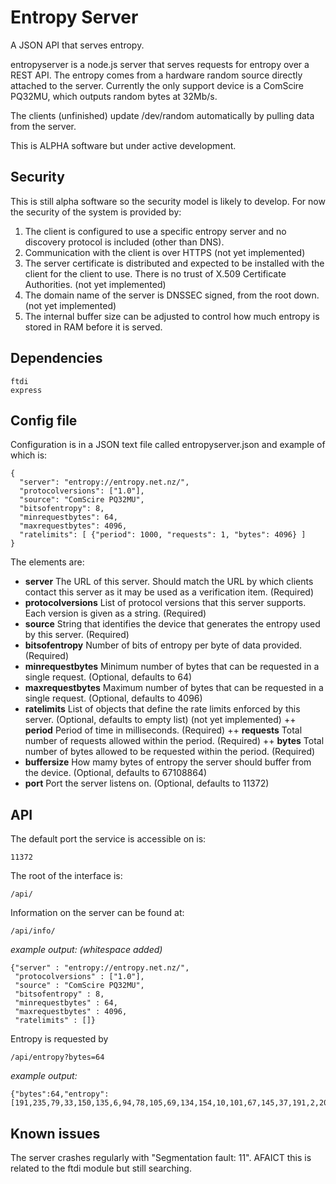 # Entropy Server

A JSON API that serves entropy.

entropyserver is a node.js server that serves requests for entropy over a REST API.  The entropy comes from a hardware random source directly attached to the server.  Currently the only support device is a ComScire PQ32MU, which outputs random bytes at 32Mb/s.

The clients (unfinished) update /dev/random automatically by pulling data from the server.

This is ALPHA software but under active development.

## Security

This is still alpha software so the security model is likely to develop.  For now the security of the system is provided by:

1. The client is configured to use a specific entropy server and no discovery protocol is included (other than DNS).
1. Communication with the client is over HTTPS (not yet implemented)
1. The server certificate is distributed and expected to be installed with the client for the client to use.  There is no trust of X.509 Certificate Authorities. (not yet implemented)
1. The domain name of the server is DNSSEC signed, from the root down.(not yet implemented)
1. The internal buffer size can be adjusted to control how much entropy is stored in RAM before it is served.

## Dependencies

	ftdi
	express

## Config file

Configuration is in a JSON text file called entropyserver.json and example of which is:

    {
      "server": "entropy://entropy.net.nz/",
      "protocolversions": ["1.0"],
      "source": "ComScire PQ32MU",
      "bitsofentropy": 8,
      "minrequestbytes": 64,
      "maxrequestbytes": 4096,
      "ratelimits": [ {"period": 1000, "requests": 1, "bytes": 4096} ]
    }

The elements are:

+ **server** The URL of this server.  Should match the URL by which clients contact this server as it may be used as a verification item. (Required)
+ **protocolversions** List of protocol versions that this server supports.  Each version is given as a string. (Required)
+ **source** String that identifies the device that generates the entropy used by this server. (Required)
+ **bitsofentropy** Number of bits of entropy per byte of data provided. (Required)
+ **minrequestbytes** Minimum number of bytes that can be requested in a single request. (Optional, defaults to 64)
+ **maxrequestbytes** Maximum number of bytes that can be requested in a single request. (Optional, defaults to 4096)
+ **ratelimits** List of objects that define the rate limits enforced by this server.  (Optional, defaults to empty list) (not yet implemented)
++ **period** Period of time in milliseconds. (Required)
++ **requests** Total number of requests allowed within the period. (Required)
++ **bytes** Total number of bytes allowed to be requested within the period. (Required)
+ **buffersize**  How mamy bytes of entropy the server should buffer from the device. (Optional, defaults to 67108864)
+ **port** Port the server listens on.  (Optional, defaults to 11372)

## API

The default port the service is accessible on is:

    11372

The root of the interface is:

    /api/

Information on the server can be found at:

    /api/info/

_example output: (whitespace added)_

    {"server" : "entropy://entropy.net.nz/",
     "protocolversions" : ["1.0"],
     "source" : "ComScire PQ32MU",
     "bitsofentropy" : 8,
     "minrequestbytes" : 64,
     "maxrequestbytes" : 4096,
     "ratelimits" : []}

Entropy is requested by 

	/api/entropy?bytes=64

_example output:_

    {"bytes":64,"entropy":[191,235,79,33,150,135,6,94,78,105,69,134,154,10,101,67,145,37,191,2,202,69,4,166,16,229,182,132,178,61,222,82,135,146,124,195,2,43,61,196,108,243,223,75,107,20,135,162,29,253,44,72,102,224,89,69,173,20,187,174,201,25,183,21]}

## Known issues

The server crashes regularly with "Segmentation fault: 11".  AFAICT this is related to the ftdi module but still searching.
